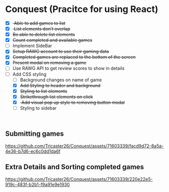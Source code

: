 # Conquest (Pracitce for using React)

- [x] <strike> Able to add games to list</strike>
- [x] <strike> List elements don't overlap</strike>
- [x] <strike>Be able to delete list elements</strike>
- [x] <strike>Count completed and available games</strike>
- [ ] Implement SideBar
- [x] <strike>Setup RAWG account to use their gaming data</strike>
- [x] <strike>Completed games are replaced to the bottom of the screen</strike>
- [x] <strike>Present modal on removing a game</strike>
- [ ] Use RAWG API to get review scores to show in details
- [ ] Add CSS styling
  - [ ] Background changes on name of game
  - [x] <strike>Add Styling to header and background</strike>
  - [x] <strike>Styling to list elements</strike>
  - [x] <strike>Strikethrough list elements on click</strike>
  - [x] <strike> Add visual pop up style to removing button modal</strike>
  - [ ] Styling to sidebar

<br />

## Submitting games

https://github.com/Tricaster26/Conquest/assets/71603339/facd9d72-8a5a-4e36-b7d6-ec6c0dd1da6f

## Extra Details and Sorting completed games

https://github.com/Tricaster26/Conquest/assets/71603339/220e22e5-919c-483f-b2b1-f9a91e9e1930
